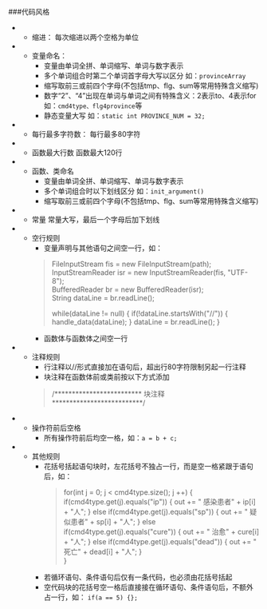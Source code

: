 ###代码风格
* - 缩进：
	每次缩进以两个空格为单位
* - 变量命名：
	* 变量由单词全拼、单词缩写、单词与数字表示
	* 多个单词组合时第二个单词首字母大写以区分
		如：`provinceArray`
	* 缩写取前三或前四个字母(不包括tmp、flg、sum等常用特殊含义缩写)
	* 数字“2”、“4”出现在单词与单词之间有特殊含义：2表示to、4表示for
		如：`cmd4type、flg4province`等
	* 静态变量大写
		如：`static int PROVINCE_NUM = 32;`
* - 每行最多字符数：
	每行最多80字符
* - 函数最大行数
	函数最大120行
* - 函数、类命名
	* 变量由单词全拼、单词缩写、单词与数字表示
	* 多个单词组合时以下划线区分
		如：`init_argument()`
	* 缩写取前三或前四个字母(不包括tmp、flg、sum等常用特殊含义缩写)
* - 常量
	常量大写，最后一个字母后加下划线
* - 空行规则
	* 变量声明与其他语句之间空一行，如：
	> FileInputStream fis = new FileInputStream(path);   
  	> InputStreamReader isr = new InputStreamReader(fis, "UTF-8");   
  	> BufferedReader br = new BufferedReader(isr);  
  	> String dataLine = br.readLine();
  	>	
  	> while(dataLine != null) {
  	> 	if(!dataLine.startsWith("//")) {
  	> 		handle_data(dataLine);
  	> 	}
  	> 	dataLine = br.readLine();
  	> }
	* 函数体与函数体之间空一行
* - 注释规则
	* 行注释以//形式直接加在语句后，超出行80字符限制另起一行注释
	* 块注释在函数体前或类前按以下方式添加
	> /*************************
	> 	块注释
	> **************************/			
* - 操作符前后空格
	* 所有操作符前后均空一格，如：`a = b + c;`
* - 其他规则
	* 花括号括起语句块时，左花括号不独占一行，而是空一格紧跟于语句后，如：
    	> for(int j = 0; j < cmd4type.size(); j ++) {
    	> 	if(cmd4type.get(j).equals("ip")) {
    	> 		out += " 感染患者" + ip[i] + "人";
    	> 	} else if(cmd4type.get(j).equals("sp")) {
    	> 		out += " 疑似患者" + sp[i] + "人";
    	> 	} else if(cmd4type.get(j).equals("cure")) {
    	> 		out += " 治愈" + cure[i] + "人";
    	> 	} else if(cmd4type.get(j).equals("dead")) {
    	> 		out += " 死亡" + dead[i] + "人";
    	> 	}     		 
    	> }
	* 若循环语句、条件语句后仅有一条代码，也必须由花括号括起
	* 空代码块的花括号空一格后直接接在循环语句、条件语句后，不额外占一行，如：
	   `if(a == 5) {};`

